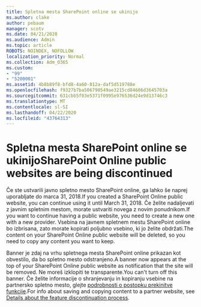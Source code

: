 ```yaml
---
title: Spletna mesta SharePoint online se ukinijo
ms.author: clake
author: pebaum
manager: scotv
ms.date: 04/21/2020
ms.audience: Admin
ms.topic: article
ROBOTS: NOINDEX, NOFOLLOW
localization_priority: Normal
ms.collection: Adm_O365
ms.custom:
- "99"
- "5200001"
ms.assetid: 4b8b89f8-bfd8-4a60-812a-daf5d519788e
ms.openlocfilehash: f9327b7ba506790549ae3215cd84606d3645703a
ms.sourcegitcommit: 631cbb5f03e5371f0995e976536d24e9d13746c3
ms.translationtype: MT
ms.contentlocale: sl-SI
ms.lasthandoff: 04/22/2020
ms.locfileid: "43764313"
---
```

# <a name="sharepoint-online-public-websites-are-being-discontinued"></a><span data-ttu-id="5fec0-102">Spletna mesta SharePoint online se ukinijo</span><span class="sxs-lookup"><span data-stu-id="5fec0-102">SharePoint Online public websites are being discontinued</span></span>

<span data-ttu-id="5fec0-103">Če ste ustvarili javno spletno mesto SharePoint online, ga lahko še naprej uporabljate do marca 31, 2018.</span><span class="sxs-lookup"><span data-stu-id="5fec0-103">If you created a SharePoint Online public website, you can continue using it until March 31, 2018.</span></span> <span data-ttu-id="5fec0-104">Če želite nadaljevati z javnim spletnim mestom, morate ustvariti novega z novim ponudnikom.</span><span class="sxs-lookup"><span data-stu-id="5fec0-104">If you want to continue having a public website, you need to create a new one with a new provider.</span></span> <span data-ttu-id="5fec0-105">Vsebina na javnem spletnem mestu SharePoint online bo izbrisana, zato morate kopirati poljubno vsebino, ki jo želite obdržati.</span><span class="sxs-lookup"><span data-stu-id="5fec0-105">The content on your SharePoint Online public website will be deleted, so you need to copy any content you want to keep.</span></span>
  
<span data-ttu-id="5fec0-106">Banner je zdaj na vrhu spletnega mesta SharePoint online prikazan kot obvestilo, da bo spletno mesto odstranjeno.</span><span class="sxs-lookup"><span data-stu-id="5fec0-106">A banner now appears at the top of your SharePoint Online public website as notification that the site will be removed.</span></span> <span data-ttu-id="5fec0-107">Ne moreš izklopiti te transparente.</span><span class="sxs-lookup"><span data-stu-id="5fec0-107">You can't turn off this banner.</span></span> <span data-ttu-id="5fec0-108">Če želite informacije o shranjevanju in kopiranju vsebine na partnersko spletno mesto, glejte [podrobnosti o postopku prekinitve funkcije](https://go.microsoft.com/fwlink/?linkid=866980).</span><span class="sxs-lookup"><span data-stu-id="5fec0-108">For info about saving and copying content to a partner website, see [Details about the feature discontinuation process](https://go.microsoft.com/fwlink/?linkid=866980).</span></span>
  